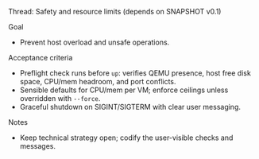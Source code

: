 Thread: Safety and resource limits (depends on SNAPSHOT v0.1)

Goal
- Prevent host overload and unsafe operations.

Acceptance criteria
- Preflight check runs before `up`: verifies QEMU presence, host free disk space, CPU/mem headroom, and port conflicts.
- Sensible defaults for CPU/mem per VM; enforce ceilings unless overridden with `--force`.
- Graceful shutdown on SIGINT/SIGTERM with clear user messaging.

Notes
- Keep technical strategy open; codify the user-visible checks and messages.